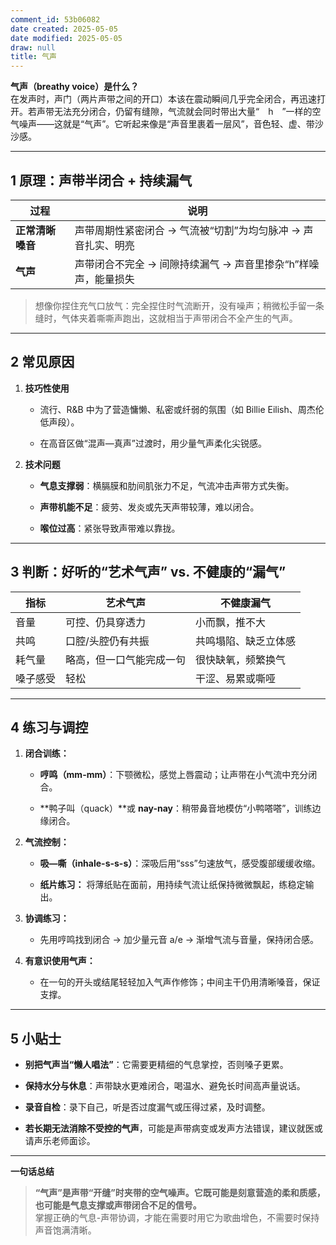 ```yaml
---
comment_id: 53b06082
date created: 2025-05-05
date modified: 2025-05-05
draw: null
title: 气声
---
```

**气声（breathy voice）是什么？**  
在发声时，声门（两片声带之间的开口）本该在震动瞬间几乎完全闭合，再迅速打开。若声带无法充分闭合，仍留有缝隙，气流就会同时带出大量“ h ”一样的空气噪声——这就是“气声”。它听起来像是“声音里裹着一层风”，音色轻、虚、带沙沙感。

---

## 1 原理：声带半闭合 + 持续漏气

|过程|说明|
|---|---|
|**正常清晰嗓音**|声带周期性紧密闭合 → 气流被“切割”为均匀脉冲 → 声音扎实、明亮|
|**气声**|声带闭合不完全 → 间隙持续漏气 → 声音里掺杂“h”样噪声，能量损失|

> 想像你捏住充气口放气：完全捏住时气流断开，没有噪声；稍微松手留一条缝时，气体夹着嘶嘶声跑出，这就相当于声带闭合不全产生的气声。

---

## 2 常见原因

1. **技巧性使用**
    
    - 流行、R&B 中为了营造慵懒、私密或纤弱的氛围（如 Billie Eilish、周杰伦低声段）。
        
    - 在高音区做“混声—真声”过渡时，用少量气声柔化尖锐感。
        
2. **技术问题**
    
    - **气息支撑弱**：横膈膜和肋间肌张力不足，气流冲击声带方式失衡。
        
    - **声带机能不足**：疲劳、发炎或先天声带较薄，难以闭合。
        
    - **喉位过高**：紧张导致声带难以靠拢。
        

---

## 3 判断：好听的“艺术气声” vs. 不健康的“漏气”

|指标|艺术气声|不健康漏气|
|---|---|---|
|音量|可控、仍具穿透力|小而飘，推不大|
|共鸣|口腔/头腔仍有共振|共鸣塌陷、缺乏立体感|
|耗气量|略高，但一口气能完成一句|很快缺氧，频繁换气|
|嗓子感受|轻松|干涩、易累或嘶哑|

---

## 4 练习与调控

1. **闭合训练：**
    
    - **哼鸣（mm-mm）**：下颚微松，感觉上唇震动；让声带在小气流中充分闭合。
        
    - **鸭子叫（quack）**或 **nay-nay**：稍带鼻音地模仿“小鸭嗒嗒”，训练边缘闭合。
        
2. **气流控制：**
    
    - **吸—嘶（inhale-s-s-s）**：深吸后用“sss”匀速放气，感受腹部缓缓收缩。
        
    - **纸片练习：** 将薄纸贴在面前，用持续气流让纸保持微微飘起，练稳定输出。
        
3. **协调练习：**
    
    - 先用哼鸣找到闭合 → 加少量元音 a/e → 渐增气流与音量，保持闭合感。
        
4. **有意识使用气声：**
    
    - 在一句的开头或结尾轻轻加入气声作修饰；中间主干仍用清晰嗓音，保证支撑。
        

---

## 5 小贴士

- **别把气声当“懒人唱法”**：它需要更精细的气息掌控，否则嗓子更累。
    
- **保持水分与休息**：声带缺水更难闭合，喝温水、避免长时间高声量说话。
    
- **录音自检**：录下自己，听是否过度漏气或压得过紧，及时调整。
    
- **若长期无法消除不受控的气声**，可能是声带病变或发声方法错误，建议就医或请声乐老师面诊。
    

---

**一句话总结**

> **“气声”是声带“开缝”时夹带的空气噪声。它既可能是刻意营造的柔和质感，也可能是气息支撑或声带闭合不足的信号。**  
> 掌握正确的气息-声带协调，才能在需要时用它为歌曲增色，不需要时保持声音饱满清晰。

